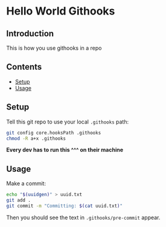 # Hello World Githooks

## Introduction

This is how you use githooks in a repo

## Contents

- [Setup](#setup)
- [Usage](#usage)

## Setup

Tell this git repo to use your local `.githooks` path:

```bash
git config core.hooksPath .githooks
chmod -R a+x .githooks
```

**Every dev has to run this ^^^ on their machine**

## Usage

Make a commit:

```bash
echo "$(uuidgen)" > uuid.txt
git add .
git commit -m "Committing: $(cat uuid.txt)"
```

Then you should see the text in `.githooks/pre-commit` appear.
